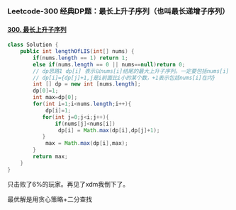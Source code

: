 ### Leetcode-300 经典DP题：最长上升子序列（也叫最长递增子序列）

#### [300. 最长上升子序列](https://leetcode-cn.com/problems/longest-increasing-subsequence/)

```java
class Solution {
    public int lengthOfLIS(int[] nums) {
        if(nums.length == 1) return 1;
        else if(nums.length == 0 || nums==null)return 0;
        // dp思路1 dp[i] 表示以nums[i]结尾的最大上升子序列。一定要包括nums[i]
        // dp[i]={dp[j]+1,j是i前面比i小的某个数，+1表示包括nums[i]在内}
        int [] dp = new int [nums.length];
        dp[0]=1;
        int max=dp[0];
        for(int i=1;i<nums.length;i++){
            dp[i]=1;
           for(int j=0;j<i;j++){
               if(nums[j]<nums[i])
                dp[i] = Math.max(dp[i],dp[j]+1);
           }
            max = Math.max(dp[i],max);
        }
        return max;
    }
}
```

只击败了6%的玩家。再见了xdm我倒下了。

最优解是用贪心策略+二分查找